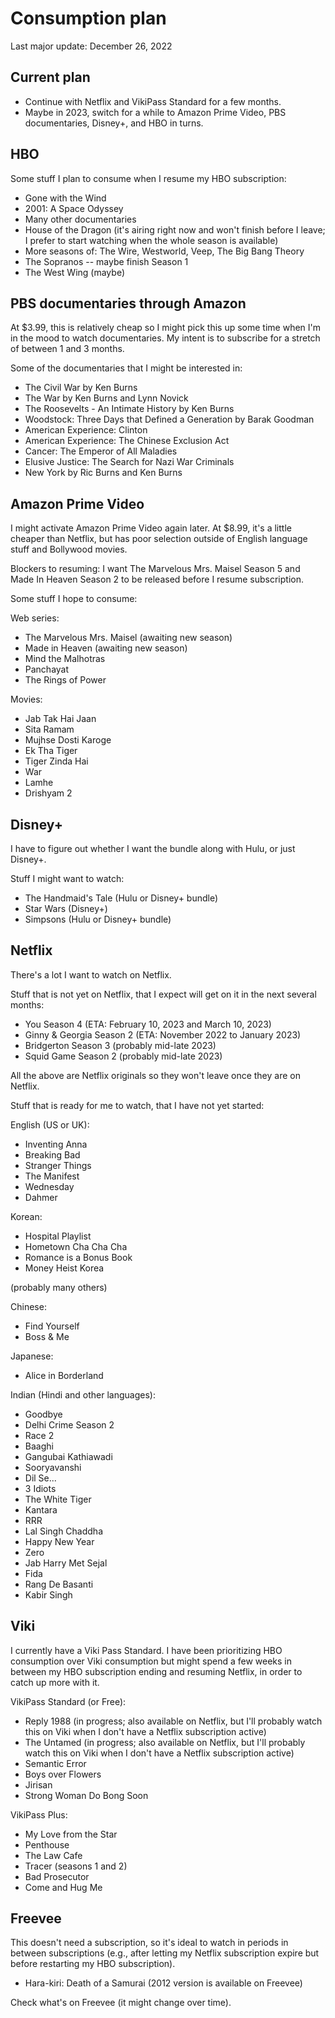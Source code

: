 # Consumption plan

Last major update: December 26, 2022

## Current plan

* Continue with Netflix and VikiPass Standard for a few months.
* Maybe in 2023, switch for a while to Amazon Prime Video, PBS
  documentaries, Disney+, and HBO in turns.

## HBO

Some stuff I plan to consume when I resume my HBO subscription:

* Gone with the Wind
* 2001: A Space Odyssey
* Many other documentaries
* House of the Dragon (it's airing right now and won't finish before I
  leave; I prefer to start watching when the whole season is
  available)
* More seasons of: The Wire, Westworld, Veep, The Big Bang Theory
* The Sopranos -- maybe finish Season 1
* The West Wing (maybe)

## PBS documentaries through Amazon

At $3.99, this is relatively cheap so I might pick this up some time
when I'm in the mood to watch documentaries. My intent is to subscribe
for a stretch of between 1 and 3 months.

Some of the documentaries that I might be interested in:

* The Civil War by Ken Burns
* The War by Ken Burns and Lynn Novick
* The Roosevelts - An Intimate History by Ken Burns
* Woodstock: Three Days that Defined a Generation by Barak Goodman
* American Experience: Clinton
* American Experience: The Chinese Exclusion Act
* Cancer: The Emperor of All Maladies
* Elusive Justice: The Search for Nazi War Criminals
* New York by Ric Burns and Ken Burns

## Amazon Prime Video

I might activate Amazon Prime Video again later. At $8.99, it's a
little cheaper than Netflix, but has poor selection outside of English
language stuff and Bollywood movies.

Blockers to resuming: I want The Marvelous Mrs. Maisel Season 5 and
Made In Heaven Season 2 to be released before I resume subscription.

Some stuff I hope to consume:

Web series:

* The Marvelous Mrs. Maisel (awaiting new season)
* Made in Heaven (awaiting new season)
* Mind the Malhotras
* Panchayat
* The Rings of Power

Movies:

* Jab Tak Hai Jaan
* Sita Ramam
* Mujhse Dosti Karoge
* Ek Tha Tiger
* Tiger Zinda Hai
* War
* Lamhe
* Drishyam 2

## Disney+

I have to figure out whether I want the bundle along with Hulu, or
just Disney+.

Stuff I might want to watch:

* The Handmaid's Tale (Hulu or Disney+ bundle)
* Star Wars (Disney+)
* Simpsons (Hulu or Disney+ bundle)

## Netflix

There's a lot I want to watch on Netflix.

Stuff that is not yet on Netflix, that I expect will get on it in the next several months:

* You Season 4 (ETA: February 10, 2023 and March 10, 2023)
* Ginny & Georgia Season 2 (ETA: November 2022 to January 2023)
* Bridgerton Season 3 (probably mid-late 2023)
* Squid Game Season 2 (probably mid-late 2023)

All the above are Netflix originals so they won't leave once they are
on Netflix.

Stuff that is ready for me to watch, that I have not yet started:

English (US or UK):

* Inventing Anna
* Breaking Bad
* Stranger Things
* The Manifest
* Wednesday
* Dahmer

Korean:

* Hospital Playlist
* Hometown Cha Cha Cha
* Romance is a Bonus Book
* Money Heist Korea

(probably many others)

Chinese:

* Find Yourself
* Boss & Me

Japanese:

* Alice in Borderland

Indian (Hindi and other languages):

* Goodbye
* Delhi Crime Season 2
* Race 2
* Baaghi
* Gangubai Kathiawadi
* Sooryavanshi
* Dil Se...
* 3 Idiots
* The White Tiger
* Kantara
* RRR
* Lal Singh Chaddha
* Happy New Year
* Zero
* Jab Harry Met Sejal
* Fida
* Rang De Basanti
* Kabir Singh

## Viki

I currently have a Viki Pass Standard. I have been prioritizing HBO
consumption over Viki consumption but might spend a few weeks in
between my HBO subscription ending and resuming Netflix, in order to
catch up more with it.

VikiPass Standard (or Free):

* Reply 1988 (in progress; also available on Netflix, but I'll
  probably watch this on Viki when I don't have a Netflix subscription
  active)
* The Untamed (in progress; also available on Netflix, but I'll
  probably watch this on Viki when I don't have a Netflix subscription
  active)
* Semantic Error
* Boys over Flowers
* Jirisan
* Strong Woman Do Bong Soon

VikiPass Plus:

* My Love from the Star
* Penthouse
* The Law Cafe
* Tracer (seasons 1 and 2)
* Bad Prosecutor
* Come and Hug Me

## Freevee

This doesn't need a subscription, so it's ideal to watch in periods in
between subscriptions (e.g., after letting my Netflix subscription
expire but before restarting my HBO subscription).

* Hara-kiri: Death of a Samurai (2012 version is available on Freevee)

Check what's on Freevee (it might change over time).
